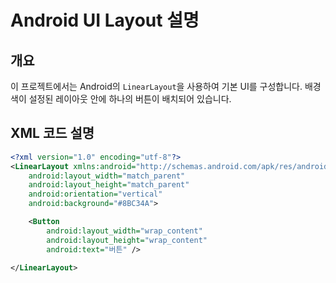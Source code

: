 # Android UI Layout 설명

## 개요

이 프로젝트에서는 Android의 `LinearLayout`을 사용하여 기본 UI를 구성합니다. 
배경색이 설정된 레이아웃 안에 하나의 버튼이 배치되어 있습니다.

## XML 코드 설명

```xml
<?xml version="1.0" encoding="utf-8"?>
<LinearLayout xmlns:android="http://schemas.android.com/apk/res/android"
    android:layout_width="match_parent"
    android:layout_height="match_parent"
    android:orientation="vertical"
    android:background="#8BC34A">

    <Button
        android:layout_width="wrap_content"
        android:layout_height="wrap_content"
        android:text="버튼" />

</LinearLayout>
